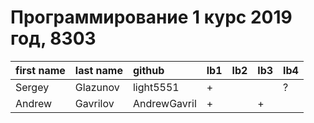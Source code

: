 # Программирование 1 курс 2019 год, 8303
| first name   | last name   | github       | lb1   | lb2   | lb3   | lb4   |
|:-------------|:------------|:-------------|:------|:------|:------|:------|
| Sergey       | Glazunov    | light5551    | +     |       |       | ?     |
| Andrew       | Gavrilov    | AndrewGavril | +     |       | +     |       |
